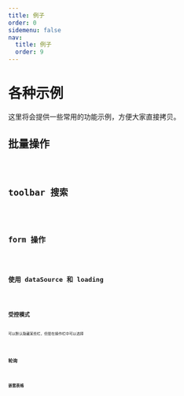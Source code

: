 ```yaml
---
title: 例子
order: 0
sidemenu: false
nav:
  title: 例子
  order: 9
---
```


# 各种示例

这里将会提供一些常用的功能示例，方便大家直接拷贝。

## 批量操作

<code src="./demo/batchOption.tsx" />

## toolbar 搜索

<code src="./example/search.tsx" />

## form 操作

<code src="./example/form.tsx" />

## 使用 dataSource 和 loading

<code src="./example/dataSource.tsx" />

## 受控模式

可以默认隐藏某些栏，但是在操作栏中可以选择

<code src="./example/columnsStateMap.tsx" />

## 轮询

<code src="./example/pollinga.tsx" />

## 嵌套表格

<code src="./example/nested-table.tsx" />

